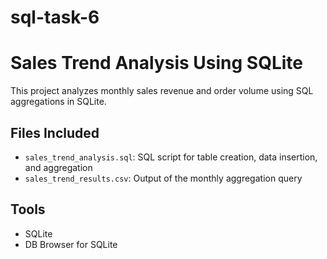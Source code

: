 # sql-task-6
# Sales Trend Analysis Using SQLite

This project analyzes monthly sales revenue and order volume using SQL aggregations in SQLite.

## Files Included
- `sales_trend_analysis.sql`: SQL script for table creation, data insertion, and aggregation
- `sales_trend_results.csv`: Output of the monthly aggregation query

## Tools
- SQLite
- DB Browser for SQLite
